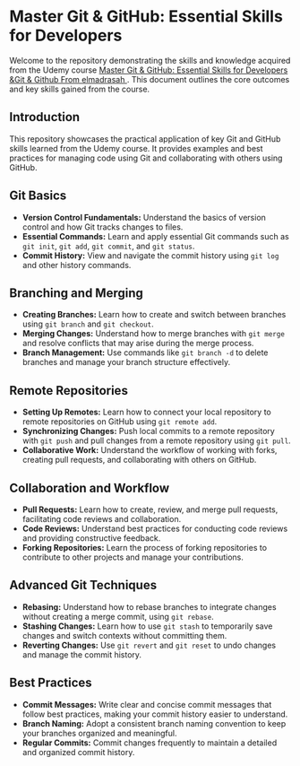 # Master Git & GitHub: Essential Skills for Developers

Welcome to the repository demonstrating the skills and knowledge acquired from the Udemy course [Master Git & GitHub: Essential Skills for Developers](https://www.udemy.com/course/master-git-github-essential-skills-for-developersarabic/learn/lecture/44148816#learning-tools)[ &Git & Github From elmadrasah ](https://almdrasa.com/tracks/programming-foundations/courses/git-github/). This document outlines the core outcomes and key skills gained from the course.

## Introduction

This repository showcases the practical application of key Git and GitHub skills learned from the Udemy course. It provides examples and best practices for managing code using Git and collaborating with others using GitHub.

## Git Basics

- **Version Control Fundamentals:** Understand the basics of version control and how Git tracks changes to files.
- **Essential Commands:** Learn and apply essential Git commands such as `git init`, `git add`, `git commit`, and `git status`.
- **Commit History:** View and navigate the commit history using `git log` and other history commands.

## Branching and Merging

- **Creating Branches:** Learn how to create and switch between branches using `git branch` and `git checkout`.
- **Merging Changes:** Understand how to merge branches with `git merge` and resolve conflicts that may arise during the merge process.
- **Branch Management:** Use commands like `git branch -d` to delete branches and manage your branch structure effectively.

## Remote Repositories

- **Setting Up Remotes:** Learn how to connect your local repository to remote repositories on GitHub using `git remote add`.
- **Synchronizing Changes:** Push local commits to a remote repository with `git push` and pull changes from a remote repository using `git pull`.
- **Collaborative Work:** Understand the workflow of working with forks, creating pull requests, and collaborating with others on GitHub.

## Collaboration and Workflow

- **Pull Requests:** Learn how to create, review, and merge pull requests, facilitating code reviews and collaboration.
- **Code Reviews:** Understand best practices for conducting code reviews and providing constructive feedback.
- **Forking Repositories:** Learn the process of forking repositories to contribute to other projects and manage your contributions.

## Advanced Git Techniques

- **Rebasing:** Understand how to rebase branches to integrate changes without creating a merge commit, using `git rebase`.
- **Stashing Changes:** Learn how to use `git stash` to temporarily save changes and switch contexts without committing them.
- **Reverting Changes:** Use `git revert` and `git reset` to undo changes and manage the commit history.

## Best Practices

- **Commit Messages:** Write clear and concise commit messages that follow best practices, making your commit history easier to understand.
- **Branch Naming:** Adopt a consistent branch naming convention to keep your branches organized and meaningful.
- **Regular Commits:** Commit changes frequently to maintain a detailed and organized commit history.


